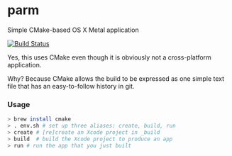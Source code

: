 parm
====

Simple CMake-based OS X Metal application

[![Build Status](https://travis-ci.org/prideout/parm.png?branch=master)](https://travis-ci.org/prideout/parm)

Yes, this uses CMake even though it is obviously not a cross-platform application.

Why?  Because CMake allows the build to be expressed as one simple text file that has an easy-to-follow history in git.

### Usage
```bash
> brew install cmake
> . env.sh # set up three aliases: create, build, run
> create # [re]create an Xcode project in _build
> build  # build the Xcode project to produce an app
> run # run the app that you just built
```
